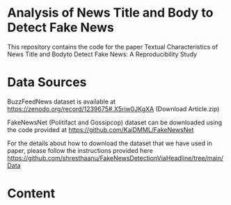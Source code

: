# Analysis of News Title and Body to Detect Fake News

This repository contains the code for the paper 
Textual Characteristics of News Title and Bodyto Detect Fake News: A Reproducibility Study

# Data Sources
BuzzFeedNews dataset is available at https://zenodo.org/record/1239675#.X5riw0JKgXA (Download Article.zip)

FakeNewsNet (Politifact and Gossipcop) dataset can be downloaded using the code provided at https://github.com/KaiDMML/FakeNewsNet

For the details about how to download the dataset that we have used in paper, please follow the instructions provided here https://github.com/shresthaanu/FakeNewsDetectionViaHeadline/tree/main/Data

# Content




